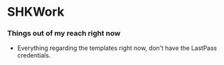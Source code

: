 # SHKWork


### Things out of my reach right now
- Everything regarding the templates right now, don't have the LastPass credentials.